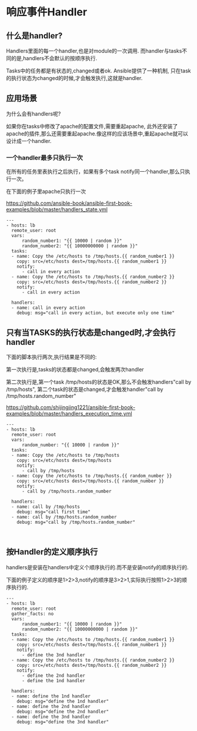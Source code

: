 # 响应事件Handler


## 什么是handler?


Handlers里面的每一个handler,也是对module的一次调用. 而handler与tasks不同的是,handlers不会默认的按顺序执行.

Tasks中的任务都是有状态的,changed或者ok. Ansible提供了一种机制, 只在task的执行状态为changed的时候,才会触发执行,这就是handler.



## 应用场景


为什么会有handlers呢? 

如果你在tasks中修改了apache的配置文件,需要重起apache, 此外还安装了apache的插件,那么还需要重起apache.像这样的应该场景中,重起apache就可以设计成一个handler. 



### 一个handler最多只执行一次

在所有的任务里表执行之后执行，如果有多个task notify同一个handler,那么只执行一次。



在下面的例子里apache只执行一次

https://github.com/ansible-book/ansible-first-book-examples/blob/master/handlers_state.yml


```
---
- hosts: lb
  remote_user: root
  vars:
      random_number1: "{{ 10000 | random }}"
      random_number2: "{{ 10000000000 | random }}"
  tasks:
  - name: Copy the /etc/hosts to /tmp/hosts.{{ random_number1 }}
    copy: src=/etc/hosts dest=/tmp/hosts.{{ random_number1 }}
    notify:
      - call in every action
  - name: Copy the /etc/hosts to /tmp/hosts.{{ random_number2 }}
    copy: src=/etc/hosts dest=/tmp/hosts.{{ random_number2 }}
    notify:
      - call in every action

  handlers:
  - name: call in every action
    debug: msg="call in every action, but execute only one time"

```

## 只有当TASKS的执行状态是changed时,才会执行handler



下面的脚本执行两次,执行结果是不同的:

第一次执行是,tasks的状态都是changed,会触发两次handler

第二次执行是,第一个task /tmp/hosts的状态是OK,那么不会触发handlers"call by /tmp/hosts",
第二个task的状态是changed,才会触发handler"call by /tmp/hosts.random_number"

https://github.com/shijingjing1221/ansible-first-book-examples/blob/master/handlers_execution_time.yml

```
---
- hosts: lb
  remote_user: root
  vars:
      random_number: "{{ 10000 | random }}"
  tasks:
  - name: Copy the /etc/hosts to /tmp/hosts
    copy: src=/etc/hosts dest=/tmp/hosts
    notify:
      - call by /tmp/hosts
  - name: Copy the /etc/hosts to /tmp/hosts.{{ random_number }}
    copy: src=/etc/hosts dest=/tmp/hosts.{{ random_number }}
    notify:
      - call by /tmp/hosts.random_number

  handlers:
  - name: call by /tmp/hosts
    debug: msg="call first time"
  - name: call by /tmp/hosts.random_number
    debug: msg="call by /tmp/hosts.random_number"

  
```


## 按Handler的定义顺序执行



handlers是安装在handlers中定义个顺序执行的.而不是安装notify的顺序执行的.

下面的例子定义的顺序是1>2>3,notify的顺序是3>2>1,实际执行按照1>2>3的顺序执行的.

```
---
- hosts: lb
  remote_user: root
  gather_facts: no
  vars:
      random_number1: "{{ 10000 | random }}"
      random_number2: "{{ 10000000000 | random }}"
  tasks:
  - name: Copy the /etc/hosts to /tmp/hosts.{{ random_number1 }}
    copy: src=/etc/hosts dest=/tmp/hosts.{{ random_number1 }}
    notify:
      - define the 3nd handler
  - name: Copy the /etc/hosts to /tmp/hosts.{{ random_number2 }}
    copy: src=/etc/hosts dest=/tmp/hosts.{{ random_number2 }}
    notify:
      - define the 2nd handler
      - define the 1nd handler

  handlers:
  - name: define the 1nd handler
    debug: msg="define the 1nd handler"
  - name: define the 2nd handler
    debug: msg="define the 2nd handler"
  - name: define the 3nd handler
    debug: msg="define the 3nd handler"

```